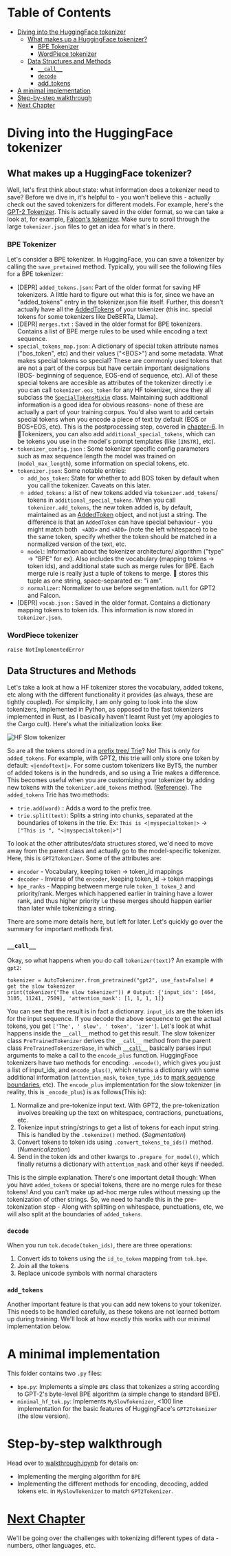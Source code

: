 

<!-- toc -->
# Table of Contents
- [Diving into the HuggingFace tokenizer](#diving-into-the-huggingface-tokenizer)
  * [What makes up a HuggingFace tokenizer?](#what-makes-up-a-huggingface-tokenizer)
    + [BPE Tokenizer](#bpe-tokenizer)
    + [WordPiece tokenizer](#wordpiece-tokenizer)
  * [Data Structures and Methods](#data-structures-and-methods)
    + [`__call__`](#__call__)
    + [`decode`](#decode)
    + [add_tokens](#add_tokens)
- [A minimal implementation](#a-minimal-implementation)
- [Step-by-step walkthrough](#step-by-step-walkthrough)
- [Next Chapter](#next-chapter)

<!-- tocstop -->

# Diving into the HuggingFace tokenizer
## What makes up a HuggingFace tokenizer?
Well, let's first think about state: what information does a tokenizer need to save? 
Before we dive in, it's helpful to - you won't believe this - actually check out the saved tokenizers for different models. For example, here's the [GPT-2 Tokenizer](https://huggingface.co/SumanthRH/gpt2-tokenizer/tree/main). This is actually saved in the older format, so we can take a look at, for example, [Falcon's tokenizer](https://huggingface.co/SumanthRH/falcon-tokenizer/tree/main). Make sure to scroll through the large `tokenizer.json` files to get an idea for what's in there. 
### BPE Tokenizer
Let's consider a BPE tokenizer. In HuggingFace, you can save a tokenizer by calling the `save_pretained` method. Typically, you will see the following files for a BPE tokenizer:
- [DEPR] `added_tokens.json`: Part of the older format for saving HF tokenizers. A little hard to figure out what this is for, since we have an "added_tokens" entry in the tokenizer.json file itself. Further, this doesn't actually have all the [AddedTokens](https://huggingface.co/docs/tokenizers/api/added-tokens) of your tokenizer (this inc. special tokens for some tokenizers like DeBERTa, Llama). 
- [DEPR] `merges.txt` : Saved in the older format for BPE tokenizers. Contains a list of BPE merge rules to be used while encoding a text sequence. 
- `special_tokens_map.json`: A dictionary of special token attribute names ("bos_token", etc) and their values ("\<BOS\>") and some metadata. What makes special tokens so special? These are commonly used tokens that are not a part of the corpus but have certain important designations (BOS- beginning of sequence, EOS-end of sequence, etc). All of these special tokens are accesible as attributes of the tokenizer directly i.e you can call `tokenizer.eos_token` for any HF tokenizer, since they all subclass the [`SpecialTokensMixin`](https://github.com/huggingface/transformers/blob/ced9fd86f55ebb6b656c273f6e23f8ba50652f83/src/transformers/tokenization_utils_base.py#L795) class. Maintaining such additional information is a good idea for obvious reasons- none of these are actually a part of your training corpus. You'd also want to add certain special tokens when you encode a piece of text by default (EOS or BOS+EOS, etc). This is the postprocessing step, covered in [chapter-6](/6-postprocessing-and-more/). In 🤗Tokenizers, you can also add `additional_special_tokens`, which can be tokens you use in the model's prompt templates (like `[INSTR]`, etc). 
- `tokenizer_config.json` : Some tokenizer specific config parameters such as max sequence length the model was trained on (`model_max_length`), some information on special tokens, etc.
- `tokenizer.json`: Some notable entries:
    - `add_bos_token`: State for whether to add BOS token by default when you call the tokenizer. Caveats on this later. 
    - `added_tokens`: a list of new tokens added via `tokenizer.add_tokens`/ tokens in `additional_special_tokens`. When you call `tokenizer.add_tokens`, the new token added is, by default, maintained as an [AddedToken](https://huggingface.co/docs/tokenizers/api/added-tokens) object, and not just a string. The difference is that an `AddedToken` can have special behaviour - you might match both ` <ADD>` and `<ADD>` (note the left whitespace) to be the same token, specify whether the token should be matched in a normalized version of the text, etc. 
    - `model`:  Information about the tokenizer architecture/ algorithm ("type" -> "BPE" for ex). Also includes the vocabulary (mapping tokens -> token ids), and additional state such as merge rules for BPE.  Each merge rule is really just a tuple of tokens to merge. 🤗 stores this tuple as one string, space-separated ex: "i am". 
    - `normalizer`: Normalizer to use before segmentation.  `null` for GPT2 and Falcon.
- [DEPR] `vocab.json` : Saved in the older format. Contains a dictionary mapping tokens to token ids. This information is now stored in `tokenizer.json`. 

### WordPiece tokenizer
`raise NotImplementedError`

## Data Structures and Methods
Let's take a look at how a HF tokenizer stores the vocabulary, added tokens, etc along with the different functionality it provides (as always, these are tightly coupled). For simplicity, I am only going to look into the slow tokenizers, implemented in Python, as opposed to the fast tokenizers implemented in Rust, as I basically haven't learnt Rust yet (my apologies to the Cargo cult). Here's what the initialization looks like:

![HF Slow tokenizer](hf_slow.png)

So are all the tokens stored in a [prefix tree/ Trie](https://en.wikipedia.org/wiki/Trie)? No! This is only for `added_tokens`. For example, with GPT2, this trie will only store one token by default: `<|endoftext|>`. For some custom tokenizers like ByT5, the number of added tokens is in the hundreds, and so using a Trie makes a difference. This becomes useful when you are customizing your tokenizer by adding new tokens with the `tokenizer.add_tokens` method. ([Reference](https://github.com/huggingface/transformers/pull/13220)). The `added_tokens` Trie has two methods: 
- `trie.add(word)` : Adds a word to the prefix tree.
- `trie.split(text)`: Splits a string into chunks, separated at the boundaries of tokens in the trie.
Ex: `This is <|myspecialtoken|>` -> `["This is ", "<|myspecialtoken|>"]`

To look at the other attributes/data structures stored, we'd need to move away from the parent class and actually go to the model-specific tokenizer. Here, this is `GPT2Tokenizer`. Some of the attributes are:
- `encoder` - Vocabulary, keeping token -> token_id mappings
- `decoder` - Inverse of the `encoder`, keeping token_id -> token mappings
- `bpe_ranks` - Mapping between merge rule `token_1 token_2` and priority/rank. Merges which happened earlier in training have a lower rank, and thus higher priority i.e these merges should happen earlier than later while tokenizing a string.

There are some more details here, but left for later. Let's quickly go over the summary for important methods first.

### `__call__`
Okay, so what happens when you do call `tokenizer(text)`? An example with `gpt2`:
```
tokenizer = AutoTokenizer.from_pretrained("gpt2", use_fast=False) # get the slow tokenizer
print(tokenizer("The slow tokenizer")) # Output: {'input_ids': [464, 3105, 11241, 7509], 'attention_mask': [1, 1, 1, 1]}
```
You can see that the result is in fact a dictionary. `input_ids` are the token ids for the input sequence. If you decode the above sequence to get the actual tokens, you get `['The', ' slow', ' token', 'izer']`. Let's look at what happens inside the `__call__` method to get this result. The slow tokenizer class `PreTrainedTokenizer` derives the `__call__` method from the parent class `PreTrainedTokenizerBase`, in which [`__call__`](https://github.com/huggingface/transformers/blob/25b0f2033ba23e354ef2f665764248fcbb3f49ba/src/transformers/tokenization_utils_base.py#L2729) basically parses input arguments to make a call to the `encode_plus` function. HuggingFace tokenizers have two methods for encoding: `.encode()`, which gives you just a list of input_ids, and `encode_plus()`, which returns a dictionary with some additional information (`attention_mask`, `token_type_ids` to [mark sequence boundaries](https://huggingface.co/docs/transformers/glossary#token-type-ids), etc). The `encode_plus` implementation for the slow tokenizer (in reality, this is `_encode_plus`) is as follows(This is):
1. Normalize and pre-tokenize input text. With GPT2, the pre-tokenization involves breaking up the text on whitespace, contractions, punctuations, etc.
2. Tokenize input string/strings to get a list of tokens for each input string. This is handled by the `.tokenize()` method. (_Segmentation_)
3. Convert tokens to token ids using `.convert_tokens_to_ids()` method. (_Numericalization_)
4. Send in the token ids and other kwargs to `.prepare_for_model()`, which finally returns a dictionary with `attention_mask` and other keys if needed. 

This is the simple explanation. There's one important detail though: When you have `added_tokens` or special tokens, there are no merge rules for these tokens! And you can't make up ad-hoc merge rules without messing up the tokenization of other strings. So, we need to handle this in the pre-tokenization step - Along with splitting on whitespace, punctuations, etc, we will also split at the boundaries of `added_tokens`. 

### `decode`
When you run `tok.decode(token_ids)`, there are three operations:
1. Convert ids to tokens using the `id_to_token` mapping from `tok.bpe`. 
2. Join all the tokens
3. Replace unicode symbols with normal characters

### `add_tokens`
Another important feature is that you can add new tokens to your tokenizer. This needs to be handled carefully, as these tokens are not learned bottom up during training. We'll look at how exactly this works with our minimal implementation below.

# A minimal implementation
This folder contains two `.py` files:
- `bpe.py`: Implements a simple `BPE` class that tokenizes a string according to GPT-2's byte-level BPE algorithm (a simple change to standard BPE). 
- `minimal_hf_tok.py`: Implements `MySlowTokenizer`,  <100 line implementation for the basic features of HuggingFace's `GPT2Tokenizer` (the slow version). 

# Step-by-step walkthrough
Head over to [walkthrough.ipynb](/3-hf-tokenizer/walkthrough.ipynb) for details on:
- Implementing the merging algorithm for `BPE`
- Implementing the different methods for encoding, decoding, added tokens etc. in `MySlowTokenizer` to match `GPT2Tokenizer`.

# [Next Chapter](/4-tokenization-is-hard/)
We'll be going over the challenges with tokenizing different types of data - numbers, other languages, etc.


